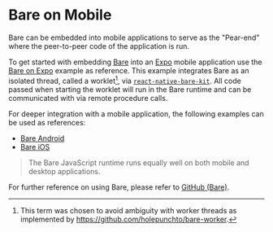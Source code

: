 # Bare on Mobile

Bare can be embedded into mobile applications to serve as the "Pear-end" where the peer-to-peer code of the application is run.

To get started with embedding [Bare](../reference/bare/overview.md) into an [Expo](https://expo.dev/) mobile application use the [Bare on Expo](https://github.com/holepunchto/bare-expo) example as reference. This example integrates Bare as an isolated thread, called a worklet[^1], via [`react-native-bare-kit`](https://github.com/holepunchto/react-native-bare-kit). All code passed when starting the worklet will run in the Bare runtime and can be communicated with via remote procedure calls.

[^1]: This term was chosen to avoid ambiguity with worker threads as implemented by <https://github.com/holepunchto/bare-worker>.

For deeper integration with a mobile application, the following examples can be used as references:

- [Bare Android](https://github.com/holepunchto/bare-android)
- [Bare iOS](https://github.com/holepunchto/bare-ios)

> The Bare JavaScript runtime runs equally well on both mobile and desktop applications.

For further reference on using Bare, please refer to [GitHub (Bare)](https://github.com/holepunchto/bare).
